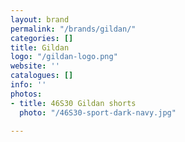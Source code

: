 ```yaml
---
layout: brand
permalink: "/brands/gildan/"
categories: []
title: Gildan
logo: "/gildan-logo.png"
website: ''
catalogues: []
info: ''
photos:
- title: 46S30 Gildan shorts
  photo: "/46S30-sport-dark-navy.jpg"

---
```

